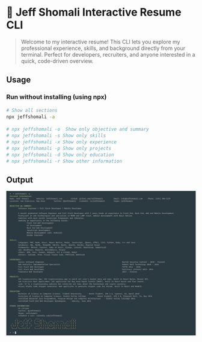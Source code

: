 # 🚀 Jeff Shomali Interactive Resume CLI

> Welcome to my interactive resume! This CLI lets you explore my professional experience, skills, and background directly from your terminal. Perfect for developers, recruiters, and anyone interested in a quick, code-driven overview.

## Usage

### Run without installing (using npx)

```sh
# Show all sections
npx jeffshomali -a

# npx jeffshomali -o  Show only objective and summary
# npx jeffshomali -s Show only skills
# npx jeffshomali -x Show only experience
# npx jeffshomali -p Show only projects
# npx jeffshomali -d Show only education
# npx jeffshomali -r Show other information

```

## Output

![Output](https://raw.githubusercontent.com/JeffShomali/resume-cli/master/screenshot.png)
